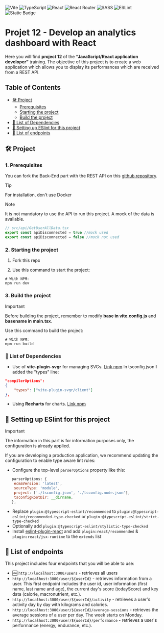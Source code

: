 ![Vite](https://img.shields.io/badge/vite-%23646CFF.svg?style=for-the-badge&logo=vite&logoColor=white)
![TypeScript](https://img.shields.io/badge/typescript-%23007ACC.svg?style=for-the-badge&logo=typescript&logoColor=white)
![React](https://img.shields.io/badge/react-%2320232a.svg?style=for-the-badge&logo=react&logoColor=%2361DAFB)
![React Router](https://img.shields.io/badge/React_Router-CA4245?style=for-the-badge&logo=react-router&logoColor=white)
![SASS](https://img.shields.io/badge/SASS-hotpink.svg?style=for-the-badge&logo=SASS&logoColor=white)
![ESLint](https://img.shields.io/badge/ESLint-4B3263?style=for-the-badge&logo=eslint&logoColor=white)
![Static Badge](https://img.shields.io/badge/Charts_with-Recharts-blue)

# Projet 12 - Develop an analytics dashboard with React

Here you will find **project 12** of the **“JavaScript/React application developer”** training. The objective of this project is to create a web application which allows you to display its performances which are received from a REST API.

## Table of Contents

- [🛠️ Project](#%EF%B8%8F-project)
  - [Prerequisites](#1-prerequisites)
  - [Starting the project](#2-starting-the-project)
  - [Build the project](#3-build-the-project)
- [🔩 List of Dependencies](#-list-of-dependencies)
- [🚧 Setting up ESlint for this project](#-setting-up-eslint-for-this-project)
- [🔗 List of endpoints](#-list-of-endpoints)

## 🛠️ Project

### 1. Prerequisites

You can fork the Back-End part with the REST API on this [github repository](https://github.com/OpenClassrooms-Student-Center/P9-front-end-dashboard).

> [!TIP]
> For installation, don't use Docker

> [!NOTE]  
> It is not mandatory to use the API to run this project. A mock of the data is available.
>
> ```js
> // src/api/GetUserAllData.tsx
> export const apiDisconnected = true //mock used
> export const apiDisconnected = false //mock not used
> ```

### 2. Starting the project

1. Fork this repo

2. Use this command to start the project:

```shell
# With NPM:
npm run dev
```

### 3. Build the project

> [!IMPORTANT]  
> Before building the project, remember to modify **base in vite.config.js** and **basename in main.tsx**.

Use this command to build the project:

```shell
# With NPM:
npm run build
```

### 🔩 List of Dependencies

- Use of **vite-plugin-svgr** for managing SVGs. [Link npm](https://www.npmjs.com/package/vite-plugin-svgr)
  In tsconfig.json I added the "types" line:

```json
"compilerOptions":
{
    "types": ["vite-plugin-svgr/client"]
},
```

- Using **Recharts** for charts. [Link npm](https://www.npmjs.com/package/recharts)

## 🚧 Setting up ESlint for this project

> [!IMPORTANT]  
> The information in this part is for information purposes only, the configuration is already applied.

If you are developing a production application, we recommend updating the configuration to enable type aware lint rules:

- Configure the top-level `parserOptions` property like this:

```js
   parserOptions: {
    ecmaVersion: 'latest',
    sourceType: 'module',
    project: ['./tsconfig.json', './tsconfig.node.json'],
    tsconfigRootDir: __dirname,
   },
```

- Replace `plugin:@typescript-eslint/recommended` to `plugin:@typescript-eslint/recommended-type-checked` or `plugin:@typescript-eslint/strict-type-checked`
- Optionally add `plugin:@typescript-eslint/stylistic-type-checked`
- Install [eslint-plugin-react](https://github.com/jsx-eslint/eslint-plugin-react) and add `plugin:react/recommended` & `plugin:react/jsx-runtime` to the `extends` list

## 🔗 List of endpoints

This project includes four endpoints that you will be able to use:

- 🆕 `http://localhost:3000/users` - retrieves all users
- `http://localhost:3000/user/${userId}` - retrieves information from a user. This first endpoint includes the user id, user information (first name, last name and age), the current day's score (todayScore) and key data (calorie, macronutrient, etc.).
- `http://localhost:3000/user/${userId}/activity` - retrieves a user's activity day by day with kilograms and calories.
- `http://localhost:3000/user/${userId}/average-sessions` - retrieves the average sessions of a user per day. The week starts on Monday.
- `http://localhost:3000/user/${userId}/performance` - retrieves a user's performance (energy, endurance, etc.).
